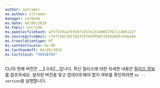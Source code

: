 ```yaml
---
author: sptramer
ms.author: sttramer
manager: carmonm
ms.date: 04/09/2019
ms.topic: include
ms.openlocfilehash: af5f370aafbfb8f1657e233406577b711406112f
ms.sourcegitcommit: cf47338210116437d7dc0f6037d2dabd5c5e6a4b
ms.translationtype: HT
ms.contentlocale: ko-KR
ms.lasthandoff: 04/09/2019
ms.locfileid: "59430703"
---
```

CLI의 현재 버전은 __2.0.62__입니다. 최신 릴리스에 대한 자세한 내용은 [릴리스 정보](../release-notes-azure-cli.md)를 참조하세요. 설치된 버전을 찾고 업데이트해야 할지 여부를 확인하려면 `az --version`을 실행합니다.
